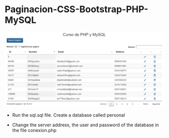 # Paginacion-CSS-Bootstrap-PHP-MySQL

![Preview](preview/1.png)

- Run the sql.sql file. Create a database called personal

- Change the server address, the user and password of the database in the file conexion.php
